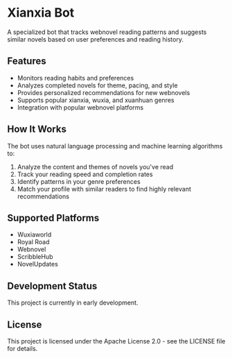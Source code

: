 # Xianxia Bot

A specialized bot that tracks webnovel reading patterns and suggests similar novels based on user preferences and reading history.

## Features

- Monitors reading habits and preferences
- Analyzes completed novels for theme, pacing, and style
- Provides personalized recommendations for new webnovels
- Supports popular xianxia, wuxia, and xuanhuan genres
- Integration with popular webnovel platforms

## How It Works

The bot uses natural language processing and machine learning algorithms to:

1. Analyze the content and themes of novels you've read
2. Track your reading speed and completion rates
3. Identify patterns in your genre preferences
4. Match your profile with similar readers to find highly relevant recommendations

## Supported Platforms

- Wuxiaworld
- Royal Road
- Webnovel
- ScribbleHub
- NovelUpdates

## Development Status

This project is currently in early development.

## License

This project is licensed under the Apache License 2.0 - see the LICENSE file for details.
